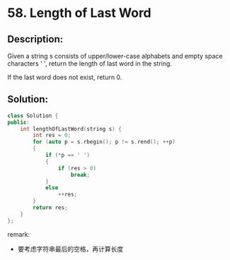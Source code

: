 ﻿# 58. Length of Last Word

## Description:

Given a string s consists of upper/lower-case alphabets and empty space characters ' ', return the length of last word in the string.

If the last word does not exist, return 0.

## Solution:

```c++
class Solution {
public:
    int lengthOfLastWord(string s) {
        int res = 0;
        for (auto p = s.rbegin(); p != s.rend(); ++p)
        {
            if (*p == ' ')
            {
                if (res > 0)
                    break;
            }
            else
                ++res;
        }
        return res;
    }
};
```

remark:

- 要考虑字符串最后的空格，再计算长度
